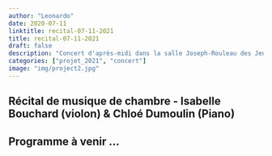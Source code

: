 ```yaml
---
author: "Leonardo"
date: 2020-07-11
linktitle: recital-07-11-2021  
title: recital-07-11-2021
draft: false
description: "Concert d'après-midi dans la salle Joseph-Rouleau des Jeunesses Musicales du Canada."
categories: ["projet_2021", "concert"]
image: "img/project2.jpg"
---
```


## Récital de musique de chambre - Isabelle Bouchard (violon) & Chloé Dumoulin (Piano)

## Programme à venir ... 
